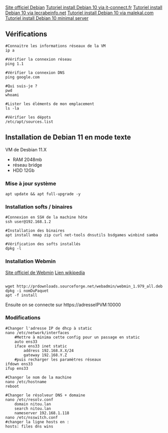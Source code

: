 [Site officiel Debian](https://www.debian.org/index.fr.html)
[Tutoriel install Debian 10 via it-connect.fr](https://www.it-connect.fr/installation-debian-10-buster-pas-a-pas/)
[Tutoriel install Debian 10 via lecrabeinfo.net](https://lecrabeinfo.net/installer-linux-debian-le-guide-complet.html)
[Tutoriel install Debian 10 via malekal.com](https://www.malekal.com/installer-linux-debian/)
[Tutoriel install Debian 10 minimal server](https://www.howtoforge.com/tutorial/debian-minimal-server/)

## Vérifications

``` shell
#Connaitre les informations réseaux de la VM
ip a

#Vérifier la connexion réseau
ping 1.1

#Vérifier la connexion DNS
ping google.com

#Qui suis-je ?
pwd
whoami

#Lister les éléments de mon emplacement
ls -la

#Vérifier les dépots
/etc/apt/sources.list
```

## Installation de Debian 11 en mode texte
VM de Desbian 11.X
* RAM 2048mb
* réseau bridge
* HDD 12Gb

### Mise à jour système

``` shell
apt update && apt full-upgrade -y
```

### Installation softs / binaires 

``` shell
#Connexion en SSH de la machine hôte
ssh user@192.168.1.2

#Installation des binaires
apt install nmap zip curl net-tools dnsutils bsdgames winbind samba

#Vérification des softs installés
dpkg -l

```

### Installation Webmin

[Site officiel de Webmin](https://www.webmin.com/)
[Lien wikipedia](https://fr.wikipedia.org/wiki/Webmin)
 
``` shell

wget http://prdownloads.sourceforge.net/webadmin/webmin_1.979_all.deb
dpkg -i nomDuPaquet
apt -f install
```

Ensuite on se connecte sur https://adresseIPVM:10000

### Modifications

``` shell
#Changer l'adresse IP de dhcp à static
nano /etc/network/interfaces
	#Mettre à minima cette config pour un passage en static
	auto ens33
    iface ens33 inet static
        address 192.168.X.X/24
        gateway 192.168.Y.Z 
	#puis recharger les paramètres réseaux
ifdown ens33
ifup ens33

#Changer le nom de la machine
nano /etc/hostname
reboot

#Changer le résolveur DNS + domaine
nano /etc/resolv.conf
	domain nitou.lan
	search nitou.lan
	nameserver 192.168.1.118
nano /etc/nsswitch.conf
#changer la ligne hosts en : 
hosts: files dns wins
```